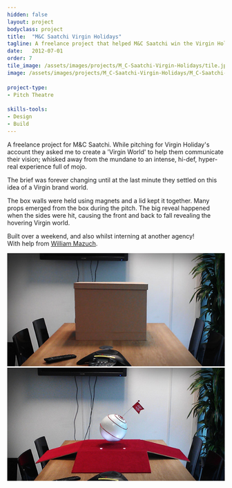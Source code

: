 ```yaml
---
hidden: false
layout: project
bodyclass: project
title:  "M&C Saatchi Virgin Holidays"
tagline: A freelance project that helped M&C Saatchi win the Virgin Holidays account.
date:   2012-07-01
order: 7
tile_image: /assets/images/projects/M_C-Saatchi-Virgin-Holidays/tile.jpg
image: /assets/images/projects/M_C-Saatchi-Virgin-Holidays/M_C-Saatchi-Virgin-Holidays-Pitch-Main.jpg

project-type:
- Pitch Theatre

skills-tools: 
- Design
- Build
---
```


A freelance project for M&C Saatchi. While pitching for Virgin Holiday's account they asked me to create a 'Virgin World' to help them communicate their vision; whisked away from the mundane to an intense, hi-def, hyper-real experience full of mojo.

The brief was forever changing until at the last minute they settled on this idea of a Virgin brand world.

The box walls were held using magnets and a lid kept it together. Many props emerged from the box during the pitch. The big reveal happened when the sides were hit, causing the front and back to fall revealing the hovering Virgin world.

Built over a weekend, and also whilst interning at another agency!  
With help from [William Mazuch](http://wmazu.ch/).

<img src="/assets/images/projects/M_C-Saatchi-Virgin-Holidays/M_C-Saatchi-Virgin-Holidays-Pitch-Step-1.jpg" />

<img src="/assets/images/projects/M_C-Saatchi-Virgin-Holidays/M_C-Saatchi-Virgin-Holidays-Pitch-Step-2.jpg" />